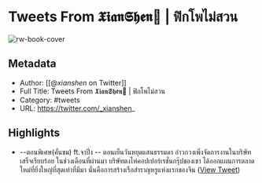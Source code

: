 # Tweets From 𝖃𝖎𝖆𝖓𝕾𝖍𝖊𝖓🐍 | ฟิกโพไม่สวน

![rw-book-cover](https://pbs.twimg.com/profile_images/1886478599647342592/js3X80BK.jpg)

## Metadata
- Author: [[@_xianshen_ on Twitter]]
- Full Title: Tweets From 𝖃𝖎𝖆𝖓𝕾𝖍𝖊𝖓🐍 | ฟิกโพไม่สวน
- Category: #tweets
- URL: https://twitter.com/_xianshen_

## Highlights
- --ตอนพิเศษ(คั่นขม) ft.จาปิ่ง -- 
  ตอนเย็นวันหยุดแสนธรรมดา อ๋าวกวงเพิ่งจัดการงานในบริษัทเสร็จเรียบร้อย ในช่วงเดือนที่ผ่านมา บริษัทตงไห่คอปเปอร์เรชั่นกรุ๊ปของเขา ได้ออกแผนการตลาดใหม่ที่ยิ่งใหญ่ที่สุดเท่าที่มีมา นั่นคือการสร้างเรือสำราญหรูแห่งแรกของจีน ([View Tweet](https://twitter.com/_xianshen_/status/1908535583217230115))
